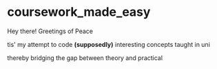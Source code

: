 # coursework_made_easy

Hey there! Greetings of Peace

tis' my attempt to code **(supposedly)** interesting concepts taught in uni

thereby bridging the gap between theory and practical

